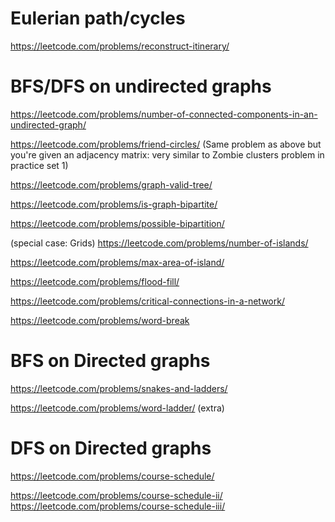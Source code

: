 # Eulerian path/cycles
https://leetcode.com/problems/reconstruct-itinerary/


# BFS/DFS on undirected graphs
https://leetcode.com/problems/number-of-connected-components-in-an-undirected-graph/

https://leetcode.com/problems/friend-circles/ (Same problem as above but you're given an adjacency matrix: very similar to Zombie clusters problem in practice set 1)

https://leetcode.com/problems/graph-valid-tree/

https://leetcode.com/problems/is-graph-bipartite/

https://leetcode.com/problems/possible-bipartition/

(special case: Grids)
https://leetcode.com/problems/number-of-islands/

https://leetcode.com/problems/max-area-of-island/

https://leetcode.com/problems/flood-fill/

https://leetcode.com/problems/critical-connections-in-a-network/


https://leetcode.com/problems/word-break


# BFS on Directed graphs
https://leetcode.com/problems/snakes-and-ladders/

https://leetcode.com/problems/word-ladder/ (extra)
# DFS on Directed graphs
https://leetcode.com/problems/course-schedule/

https://leetcode.com/problems/course-schedule-ii/
https://leetcode.com/problems/course-schedule-iii/


